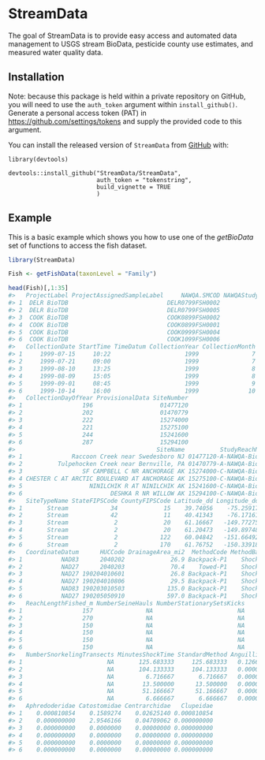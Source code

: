 
<!-- README.md is generated from README.Rmd. Please edit that file -->

# StreamData

<!-- badges: start -->

<!-- badges: end -->

The goal of StreamData is to provide easy access and automated data
management to USGS stream BioData, pesticide county use estimates, and
measured water quality data.

## Installation

Note: because this package is held within a private repository on
GitHub, you will need to use the `auth_token` argument within
`install_github()`. Generate a personal access token (PAT) in
<https://github.com/settings/tokens> and supply the provided code to
this argument.

You can install the released version of `StreamData` from
[GitHub](https://github.com/StreamData/StreamData) with:

    library(devtools)
    
    devtools::install_github("StreamData/StreamData",
                             auth_token = "tokenstring",
                             build_vignette = TRUE
                             )

## Example

This is a basic example which shows you how to use one of the
*getBioData* set of functions to access the fish dataset.

``` r
library(StreamData)

Fish <- getFishData(taxonLevel = "Family")

head(Fish)[,1:35]
#>   ProjectLabel ProjectAssignedSampleLabel     NAWQA.SMCOD NAWQAStudyUnitCode
#> 1  DELR BioTDB                            DELR0799FSH0002               DELR
#> 2  DELR BioTDB                            DELR0799FSH0005               DELR
#> 3  COOK BioTDB                            COOK0899FSH0002               COOK
#> 4  COOK BioTDB                            COOK0899FSH0001               COOK
#> 5  COOK BioTDB                            COOK0999FSH0004               COOK
#> 6  COOK BioTDB                            COOK1099FSH0006               COOK
#>   CollectionDate StartTime TimeDatum CollectionYear CollectionMonth
#> 1     1999-07-15     10:22                     1999               7
#> 2     1999-07-21     09:00                     1999               7
#> 3     1999-08-10     13:25                     1999               8
#> 4     1999-08-09     15:05                     1999               8
#> 5     1999-09-01     08:45                     1999               9
#> 6     1999-10-14     16:00                     1999              10
#>   CollectionDayOfYear ProvisionalData SiteNumber
#> 1                 196                   01477120
#> 2                 202                   01470779
#> 3                 222                   15274000
#> 4                 221                   15275100
#> 5                 244                   15241600
#> 6                 287                   15294100
#>                                        SiteName          StudyReachName
#> 1              Raccoon Creek near Swedesboro NJ 01477120-A-NAWQA-BioTDB
#> 2          Tulpehocken Creek near Bernville, PA 01470779-A-NAWQA-BioTDB
#> 3                 SF CAMPBELL C NR ANCHORAGE AK 15274000-C-NAWQA-BioTDB
#> 4 CHESTER C AT ARCTIC BOULEVARD AT ANCHORAGE AK 15275100-C-NAWQA-BioTDB
#> 5                   NINILCHIK R AT NINILCHIK AK 15241600-C-NAWQA-BioTDB
#> 6                         DESHKA R NR WILLOW AK 15294100-C-NAWQA-BioTDB
#>   SiteTypeName StateFIPSCode CountyFIPSCode Latitude_dd Longitude_dd
#> 1       Stream            34             15    39.74056    -75.25917
#> 2       Stream            42             11    40.41343    -76.17161
#> 3       Stream             2             20    61.16667   -149.77275
#> 4       Stream             2             20    61.20473   -149.89748
#> 5       Stream             2            122    60.04842   -151.66492
#> 6       Stream             2            170    61.76752   -150.33918
#>   CoordinateDatum      HUCCode DrainageArea_mi2  MethodCode MethodBasic
#> 1           NAD83      2040202             26.9 Backpack-P1    Shocking
#> 2           NAD27      2040203             70.4    Towed-P1    Shocking
#> 3           NAD27 190204010601             26.8 Backpack-P1    Shocking
#> 4           NAD27 190204010806             29.5 Backpack-P1    Shocking
#> 5           NAD83 190203010503            135.0 Backpack-P1    Shocking
#> 6           NAD27 190205050910            597.0 Backpack-P1    Shocking
#>   ReachLengthFished_m NumberSeineHauls NumberStationarySetsKicks
#> 1                 157               NA                        NA
#> 2                 270               NA                        NA
#> 3                 150               NA                        NA
#> 4                 150               NA                        NA
#> 5                 150               NA                        NA
#> 6                 150               NA                        NA
#>   NumberSnorkelingTransects MinutesShockTime StandardMethod Anguillidae
#> 1                        NA       125.683333     125.683333   0.1266959
#> 2                        NA       104.133333     104.133333   0.0000000
#> 3                        NA         6.716667       6.716667   0.0000000
#> 4                        NA        13.500000      13.500000   0.0000000
#> 5                        NA        51.166667      51.166667   0.0000000
#> 6                        NA         6.666667       6.666667   0.0000000
#>   Aphredoderidae Catostomidae Centrarchidae   Clupeidae
#> 1    0.000810854    0.1589274    0.02625140 0.000810854
#> 2    0.000000000    2.9546166    0.04709062 0.000000000
#> 3    0.000000000    0.0000000    0.00000000 0.000000000
#> 4    0.000000000    0.0000000    0.00000000 0.000000000
#> 5    0.000000000    0.0000000    0.00000000 0.000000000
#> 6    0.000000000    0.0000000    0.00000000 0.000000000
```
